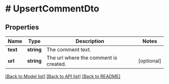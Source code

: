 # # UpsertCommentDto

## Properties

Name | Type | Description | Notes
------------ | ------------- | ------------- | -------------
**text** | **string** | The comment text. |
**url** | **string** | The url where the comment is created. | [optional]

[[Back to Model list]](../../README.md#models) [[Back to API list]](../../README.md#endpoints) [[Back to README]](../../README.md)
